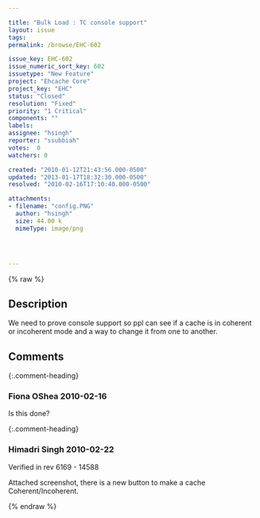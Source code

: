 ```yaml
---

title: "Bulk Load : TC console support"
layout: issue
tags: 
permalink: /browse/EHC-602

issue_key: EHC-602
issue_numeric_sort_key: 602
issuetype: "New Feature"
project: "Ehcache Core"
project_key: "EHC"
status: "Closed"
resolution: "Fixed"
priority: "1 Critical"
components: ""
labels: 
assignee: "hsingh"
reporter: "ssubbiah"
votes:  0
watchers: 0

created: "2010-01-12T21:43:56.000-0500"
updated: "2013-01-17T18:32:30.000-0500"
resolved: "2010-02-16T17:10:40.000-0500"

attachments:
- filename: "config.PNG"
  author: "hsingh"
  size: 44.00 k
  mimeType: image/png




---
```


{% raw %}

## Description

<div markdown="1" class="description">

We need to prove console support so ppl can see if a cache is in coherent or incoherent mode and a way to change it from one to another.
 

</div>

## Comments


{:.comment-heading}
### **Fiona OShea** <span class="date">2010-02-16</span>

<div markdown="1" class="comment">

Is this done?

</div>


{:.comment-heading}
### **Himadri Singh** <span class="date">2010-02-22</span>

<div markdown="1" class="comment">

Verified in rev 6169 - 14588

Attached screenshot, there is a new button to make a cache Coherent/Incoherent.

</div>



{% endraw %}

